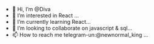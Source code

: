 - 👋 Hi, I’m @Diva
- 👀 I’m interested in React  ...
- 🌱 I’m currently learning React...
- 💞️ I’m looking to collaborate on javascript & sql...
- 📫 How to reach me telegram-un:@newnormal_king ...

<!---
DivaGunasekaran/DivaGunasekaran is a ✨ special ✨ repository because its `README.md` (this file) appears on your GitHub profile.
You can click the Preview link to take a look at your changes.
--->
